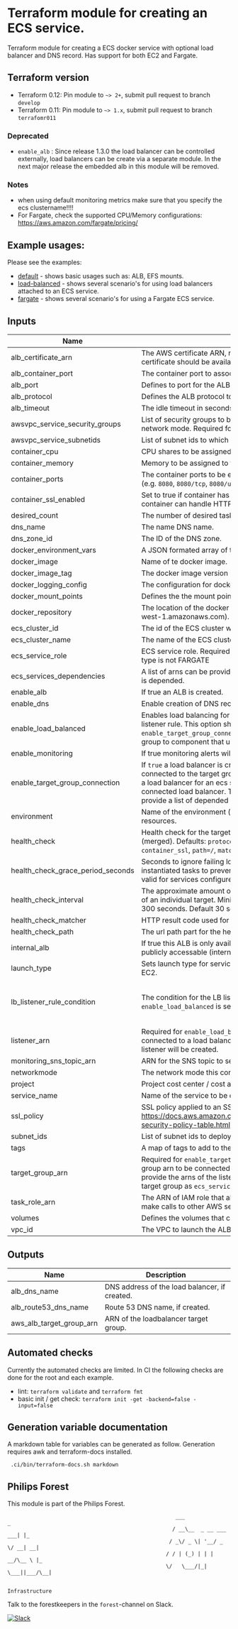 # Terraform module for creating an ECS service.

Terraform module for creating a ECS docker service with optional load balancer and DNS record. Has support for both EC2 and Fargate.

## Terraform version

- Terraform 0.12: Pin module to `~> 2+`, submit pull request to branch `develop`
- Terraform 0.11: Pin module to `~> 1.x`, submit pull request to branch `terrafomr011`

### Deprecated

- `enable_alb` : Since release 1.3.0 the load balancer can be controlled externally, load balancers can be create via a separate module. In the next major release the embedded alb in this module will be removed.

### Notes

- when using default monitoring metrics make sure that you specify the ecs clustername!!!!
- For Fargate, check the supported CPU/Memory configurations: https://aws.amazon.com/fargate/pricing/

## Example usages:

Please see the examples:

- [default](./examples/default) - shows basic usages such as: ALB, EFS mounts.
- [load-balanced](./examples/load-balanced) - shows several scenario's for using load balancers attached to an ECS service.
- [fargate](./examples/fargate) - shows several scenario's for using a Fargate ECS service.

## Inputs

| Name                              | Description                                                                                                                                                                                                                                                                                                                                 | Type                | Default                                                            | Required |
| --------------------------------- | ------------------------------------------------------------------------------------------------------------------------------------------------------------------------------------------------------------------------------------------------------------------------------------------------------------------------------------------- | ------------------- | ------------------------------------------------------------------ | :------: |
| alb_certificate_arn               | The AWS certificate ARN, required for an ALB via HTTPS. The certificate should be available in the same zone.                                                                                                                                                                                                                               | `string`            | `""`                                                               |    no    |
| alb_container_port                | The container port to associate with the load balancer.                                                                                                                                                                                                                                                                                     | `number`            | `0`                                                                |    no    |
| alb_port                          | Defines to port for the ALB.                                                                                                                                                                                                                                                                                                                | `number`            | `443`                                                              |    no    |
| alb_protocol                      | Defines the ALB protocol to be used.                                                                                                                                                                                                                                                                                                        | `string`            | `"HTTPS"`                                                          |    no    |
| alb_timeout                       | The idle timeout in seconds of the ALB                                                                                                                                                                                                                                                                                                      | `number`            | `60`                                                               |    no    |
| awsvpc_service_security_groups    | List of security groups to be attached to service running in awsvpc network mode. Required for launch type FARGATE.                                                                                                                                                                                                                         | `list`              | `[]`                                                               |    no    |
| awsvpc_service_subnetids          | List of subnet ids to which a service is deployed in fargate mode.                                                                                                                                                                                                                                                                          | `list`              | `[]`                                                               |    no    |
| container_cpu                     | CPU shares to be assigned to the container. Required for FARGATE                                                                                                                                                                                                                                                                            | `string`            | `""`                                                               |    no    |
| container_memory                  | Memory to be assigned to the container.                                                                                                                                                                                                                                                                                                     | `number`            | `400`                                                              |    no    |
| container_ports                   | The container ports to be exposed. Optionally can include protocol (e.g. `8080`, `8080/tcp`, `8080/udp`).                                                                                                                                                                                                                                   | `list`              | n/a                                                                |   yes    |
| container_ssl_enabled             | Set to true if container has SSL enabled. This requires that the container can handle HTTPS traffic.                                                                                                                                                                                                                                        | `bool`              | `false`                                                            |    no    |
| desired_count                     | The number of desired tasks                                                                                                                                                                                                                                                                                                                 | `number`            | `1`                                                                |    no    |
| dns_name                          | The name DNS name.                                                                                                                                                                                                                                                                                                                          | `string`            | `""`                                                               |    no    |
| dns_zone_id                       | The ID of the DNS zone.                                                                                                                                                                                                                                                                                                                     | `string`            | `""`                                                               |    no    |
| docker_environment_vars           | A JSON formated array of tuples of docker enviroment variables.                                                                                                                                                                                                                                                                             | `string`            | `""`                                                               |    no    |
| docker_image                      | Name of te docker image.                                                                                                                                                                                                                                                                                                                    | `string`            | n/a                                                                |   yes    |
| docker_image_tag                  | The docker image version (e.g. 1.0.0 or latest).                                                                                                                                                                                                                                                                                            | `string`            | `"latest"`                                                         |    no    |
| docker_logging_config             | The configuration for docker container logging                                                                                                                                                                                                                                                                                              | `string`            | `""`                                                               |    no    |
| docker_mount_points               | Defines the the mount point for the container.                                                                                                                                                                                                                                                                                              | `string`            | `""`                                                               |    no    |
| docker_repository                 | The location of the docker repository (e.g. 123456789.dkr.ecr.eu-west-1.amazonaws.com).                                                                                                                                                                                                                                                     | `string`            | `"docker.io"`                                                      |    no    |
| ecs_cluster_id                    | The id of the ECS cluster where this service will be launched.                                                                                                                                                                                                                                                                              | `string`            | n/a                                                                |   yes    |
| ecs_cluster_name                  | The name of the ECS cluster where this service will be launched.                                                                                                                                                                                                                                                                            | `string`            | n/a                                                                |   yes    |
| ecs_service_role                  | ECS service role. Required when using a load balancer when launch type is not FARGATE                                                                                                                                                                                                                                                       | `string`            | `""`                                                               |    no    |
| ecs_services_dependencies         | A list of arns can be provided to which the creation of the ecs service is depended.                                                                                                                                                                                                                                                        | `list(string)`      | `[]`                                                               |    no    |
| enable_alb                        | If true an ALB is created.                                                                                                                                                                                                                                                                                                                  | `bool`              | `false`                                                            |    no    |
| enable_dns                        | Enable creation of DNS record.                                                                                                                                                                                                                                                                                                              | `bool`              | `true`                                                             |    no    |
| enable_load_balanced              | Enables load balancing for a service by creating a target group and listener rule. This option should NOT be used together with `enable_target_group_connection` delegates the creation of the target group to component that use this module.                                                                                              | `bool`              | `false`                                                            |    no    |
| enable_monitoring                 | If true monitoring alerts will be created if needed.                                                                                                                                                                                                                                                                                        | `bool`              | `true`                                                             |    no    |
| enable_target_group_connection    | If `true` a load balancer is created for the service which will be connected to the target group specified in `target_group_arn`. Creating a load balancer for an ecs service requires a target group with a connected load balancer. To ensure the right order of creation, provide a list of depended arns in `ecs_services_dependencies` | `bool`              | `false`                                                            |    no    |
| environment                       | Name of the environment (e.g. project-dev); will be prefixed to all resources.                                                                                                                                                                                                                                                              | `string`            | n/a                                                                |   yes    |
| health_check                      | Health check for the target group, will overwrite the defaults (merged). Defaults: `protocol=HTTP or HTTPS` depends on `container_ssl`, `path=/`, `matcher=200-399` and `interval=30`.                                                                                                                                                      | `map(string)`       | `{}`                                                               |    no    |
| health_check_grace_period_seconds | Seconds to ignore failing load balancer health checks on newly instantiated tasks to prevent premature shutdown, up to 1800. Only valid for services configured to use load balancers.                                                                                                                                                      | `string`            | `"0"`                                                              |    no    |
| health_check_interval             | The approximate amount of time, in seconds, between health checks of an individual target. Minimum value 5 seconds, Maximum value 300 seconds. Default 30 seconds.                                                                                                                                                                          | `string`            | `"30"`                                                             |    no    |
| health_check_matcher              | HTTP result code used for health validation.                                                                                                                                                                                                                                                                                                | `string`            | `"200-399"`                                                        |    no    |
| health_check_path                 | The url path part for the health check endpoint.                                                                                                                                                                                                                                                                                            | `string`            | `"/"`                                                              |    no    |
| internal_alb                      | If true this ALB is only available within the VPC, default (false) is publicly accessable (internetfacing).                                                                                                                                                                                                                                 | `bool`              | `false`                                                            |    no    |
| launch_type                       | Sets launch type for service. Options are: EC2, FARGATE. Default is EC2.                                                                                                                                                                                                                                                                    | `string`            | `"EC2"`                                                            |    no    |
| lb_listener_rule_condition        | The condition for the LB listener rule which is created when `enable_load_balanced` is set.                                                                                                                                                                                                                                                 | `map(string)`       | <pre>{<br> "field": "path-pattern",<br> "values": "/\*"<br>}</pre> |    no    |
| listener_arn                      | Required for `enable_load_balanced`, provide the arn of the listener connected to a load balancer. By default a rule to the root of the listener will be created.                                                                                                                                                                           | `string`            | `""`                                                               |    no    |
| monitoring_sns_topic_arn          | ARN for the SNS topic to send alerts to.                                                                                                                                                                                                                                                                                                    | `string`            | `""`                                                               |    no    |
| networkmode                       | The network mode this container should run in. Default is bridge.                                                                                                                                                                                                                                                                           | `string`            | `"bridge"`                                                         |    no    |
| project                           | Project cost center / cost allocation.                                                                                                                                                                                                                                                                                                      | `string`            | n/a                                                                |   yes    |
| service_name                      | Name of the service to be created.                                                                                                                                                                                                                                                                                                          | `string`            | n/a                                                                |   yes    |
| ssl_policy                        | SSL policy applied to an SSL enabled ALB, see https://docs.aws.amazon.com/elasticloadbalancing/latest/classic/elb-security-policy-table.html                                                                                                                                                                                                | `string`            | `"ELBSecurityPolicy-TLS-1-2-2017-01"`                              |    no    |
| subnet_ids                        | List of subnet ids to deploy the ALB.                                                                                                                                                                                                                                                                                                       | `list(string)`      | `[]`                                                               |    no    |
| tags                              | A map of tags to add to the resources                                                                                                                                                                                                                                                                                                       | `map(string)`       | `{}`                                                               |    no    |
| target_group_arn                  | Required for `enable_target_group_connection` provides the target group arn to be connected to the ecs load balancer. Ensure you provide the arns of the listeners or listeners rule conntected to the target group as `ecs_services_dependencies`.                                                                                         | `string`            | `""`                                                               |    no    |
| task_role_arn                     | The ARN of IAM role that allows your Amazon ECS container task to make calls to other AWS services.                                                                                                                                                                                                                                         | `string`            | `""`                                                               |    no    |
| volumes                           | Defines the volumes that can be mounted to a container.                                                                                                                                                                                                                                                                                     | `list(map(string))` | `[]`                                                               |    no    |
| vpc_id                            | The VPC to launch the ALB in in (e.g. vpc-66ecaa02).                                                                                                                                                                                                                                                                                        | `string`            | `""`                                                               |    no    |

## Outputs

| Name                     | Description                                   |
| ------------------------ | --------------------------------------------- |
| alb_dns_name             | DNS address of the load balancer, if created. |
| alb_route53_dns_name     | Route 53 DNS name, if created.                |
| aws_alb_target_group_arn | ARN of the loadbalancer target group.         |

## Automated checks

Currently the automated checks are limited. In CI the following checks are done for the root and each example.

- lint: `terraform validate` and `terraform fmt`
- basic init / get check: `terraform init -get -backend=false -input=false`

## Generation variable documentation

A markdown table for variables can be generated as follow. Generation requires awk and terraform-docs installed.

```
 .ci/bin/terraform-docs.sh markdown
```

## Philips Forest

This module is part of the Philips Forest.

```
                                                     ___                   _
                                                    / __\__  _ __ ___  ___| |_
                                                   / _\/ _ \| '__/ _ \/ __| __|
                                                  / / | (_) | | |  __/\__ \ |_
                                                  \/   \___/|_|  \___||___/\__|

                                                                 Infrastructure
```

Talk to the forestkeepers in the `forest`-channel on Slack.

[![Slack](https://philips-software-slackin.now.sh/badge.svg)](https://philips-software-slackin.now.sh)
